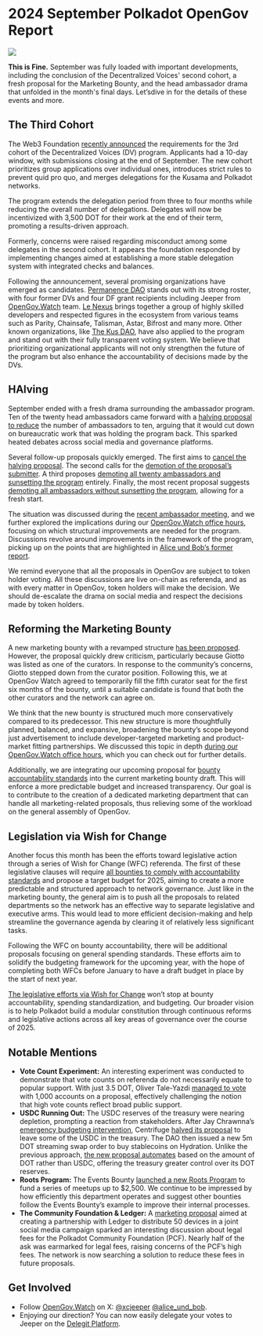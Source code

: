 # 2024 September Polkadot OpenGov Report

![](/img/2024-09-governance-report/this_is_fine.png)

**This is Fine.** September was fully loaded with important developments, including the conclusion of the Decentralized Voices' second cohort, a fresh proposal for the Marketing Bounty, and the head ambassador drama that unfolded in the month's final days. Let’sdive in for the details of these events and more.

## The Third Cohort

The Web3 Foundation [recently announced](https://medium.com/web3foundation/decentralized-voices-program-cohort-3-f1061ad4ba14) the requirements for the 3rd cohort of the Decentralized Voices (DV) program. Applicants had a 10-day window, with submissions closing at the end of September. The new cohort prioritizes group applications over individual ones, introduces strict rules to prevent quid pro quo, and merges delegations for the Kusama and Polkadot networks.

The program extends the delegation period from three to four months while reducing the overall number of delegations. Delegates will now be incentivized with 3,500 DOT for their work at the end of their term, promoting a results-driven approach.

Formerly, concerns were raised regarding misconduct among some delegates in the second cohort. It appears the foundation responded by implementing changes aimed at establishing a more stable delegation system with integrated checks and balances.

Following the announcement, several promising organizations have emerged as candidates. [Permanence DAO](https://x.com/kukabi_/status/1840503845337907328) stands out with its strong roster, with four former DVs and four DF grant recipients including Jeeper from [OpenGov.Watch](http://OpenGov.Watch) team. [Le Nexus](https://forum.polkadot.network/t/decentralized-voices-cohort-3-le-nexus/10189/3) brings together a group of highly skilled developers and respected figures in the ecosystem from various teams such as Parity, Chainsafe, Talisman, Astar, Bifrost and many more. Other known organizations, like [The Kus DAO](https://forum.polkadot.network/t/kusdao-decentralized-voices-cohort-3/10147), have also applied to the program and stand out with their fully transparent voting system. We believe that prioritizing organizational applicants will not only strengthen the future of the program but also enhance the accountability of decisions made by the DVs.

## HAlving

September ended with a fresh drama surrounding the ambassador program. Ten of the twenty head ambassadors came forward with a [halving proposal to reduce](https://polkadot.subsquare.io/referenda/1186) the number of ambassadors to ten, arguing that it would cut down on bureaucratic work that was holding the program back. This sparked heated debates across social media and governance platforms.

Several follow-up proposals quickly emerged. The first aims to [cancel the halving proposal](https://polkadot.subsquare.io/referenda/1188). The second calls for the [demotion of the proposal’s submitter](https://polkadot.subsquare.io/referenda/1189). A third proposes [demoting all twenty ambassadors and sunsetting the program](https://polkadot.subsquare.io/referenda/1195) entirely. Finally, the most recent proposal suggests [demoting all ambassadors without sunsetting the program](https://polkadot.subsquare.io/referenda/1197), allowing for a fresh start.

The situation was discussed during the [recent ambassador meeting](https://drive.google.com/file/d/1JBcGtIpyOlbYLkbu3LMZN5cRnBl4peUc/view), and we further explored the implications during our [OpenGov.Watch office hours](https://x.com/alice_und_bob/status/1841132419107172630), focusing on which structural improvements are needed for the program. Discussions revolve around improvements in the framework of the program, picking up on the points that are highlighted in [Alice und Bob’s former report](https://forum.polkadot.network/t/lessons-learned-from-the-reform-of-the-ambassador-program/9606).

We remind everyone that all the proposals in OpenGov are subject to token holder voting. All these discussions are live on-chain as referenda, and as with every matter in OpenGov, token holders will make the decision. We should de-escalate the drama on social media and respect the decisions made by token holders.

## Reforming the Marketing Bounty

A new marketing bounty with a revamped structure [has been proposed](https://polkadot.subsquare.io/referenda/1166). However, the proposal quickly drew criticism, particularly because Giotto was listed as one of the curators. In response to the community’s concerns, Giotto stepped down from the curator position. Following this, we at OpenGov Watch agreed to temporarily fill the fifth curator seat for the first six months of the bounty, until a suitable candidate is found that both the other curators and the network can agree on.

We think that the new bounty is structured much more conservatively compared to its predecessor. This new structure is more thoughtfully planned, balanced, and expansive, broadening the bounty’s scope beyond just advertisement to include developer-targeted marketing and product-market fitting partnerships. We discussed this topic in depth [during our OpenGov.Watch office hours](https://x.com/alice_und_bob/status/1838474520442613784), which you can check out for further details.

Additionally, we are integrating our upcoming proposal for [bounty accountability standards](https://forum.polkadot.network/t/wfc-draft-bounty-standards/9991/) into the current marketing bounty draft. This will enforce a more predictable budget and increased transparency. Our goal is to contribute to the creation of a dedicated marketing department that can handle all marketing-related proposals, thus relieving some of the workload on the general assembly of OpenGov.

## Legislation via Wish for Change

Another focus this month has been the efforts toward legislative action through a series of Wish for Change (WFC) referenda. The first of these legislative clauses will require [all bounties to comply with accountability standards](https://forum.polkadot.network/t/wfc-draft-bounty-standards/9991) and propose a target budget for 2025, aiming to create a more predictable and structured approach to network governance. Just like in the marketing bounty, the general aim is to push all the proposals to related departments so the network has an effective way to separate legislative and executive arms. This would lead to more efficient decision-making and help streamline the governance agenda by clearing it of relatively less significant tasks.

Following the WFC on bounty accountability, there will be additional proposals focusing on general spending standards. These efforts aim to solidify the budgeting framework for the upcoming year, with the hope of completing both WFCs before January to have a draft budget in place by the start of next year.

[The legislative efforts via Wish for Change](https://forum.polkadot.network/t/legislation-through-wfcs/9982) won’t stop at bounty accountability, spending standardization, and budgeting. Our broader vision is to help Polkadot build a modular constitution through continuous reforms and legislative actions across all key areas of governance over the course of 2025.

## Notable Mentions

- **Vote Count Experiment:** An interesting experiment was conducted to demonstrate that vote counts on referenda do not necessarily equate to popular support. With just 3.5 DOT, Oliver Tale-Yazdi [managed to vote](https://x.com/OliverTaleYazdi/status/1838364180954394898) with 1,000 accounts on a proposal, effectively challenging the notion that high vote counts reflect broad public support.
- **USDC Running Out:** The USDC reserves of the treasury were nearing depletion, prompting a reaction from stakeholders. After Jay Chrawnna’s [emergency budgeting intervention](https://x.com/GldnCalf/status/1833216088663814444), Centrifuge [halved its proposal](https://polkadot.subsquare.io/referenda/1122) to leave some of the USDC in the treasury. The DAO then issued a new 5m DOT streaming swap order to buy stablecoins on Hydration. Unlike the previous approach, [the new proposal automates](https://polkadot.subsquare.io/referenda/1104) based on the amount of DOT rather than USDC, offering the treasury greater control over its DOT reserves.
- **Roots Program:** The Events Bounty [launched a new Roots Program](https://x.com/dotevents_/status/1837129019583778959) to fund a series of meetups up to $2,500. We continue to be impressed by how efficiently this department operates and suggest other bounties follow the Events Bounty’s example to improve their internal processes.
- **The Community Foundation & Ledger:** A [marketing proposal](https://polkadot.subsquare.io/referenda/1173) aimed at creating a partnership with Ledger to distribute 50 devices in a joint social media campaign sparked an interesting discussion about legal fees for the Polkadot Community Foundation (PCF). Nearly half of the ask was earmarked for legal fees, raising concerns of the PCF’s high fees. The network is now searching a solution to reduce these fees in future proposals.

## Get Involved
- Follow [OpenGov.Watch](http://OpenGov.Watch) on X: [@xcjeeper](https://twitter.com/xcjeeper) [@alice_und_bob](https://twitter.com/alice_und_bob). 
- Enjoying our direction? You can now easily delegate your votes to Jeeper on the [Delegit Platform](https://delegit.xyz/polkadot/jeeper).
